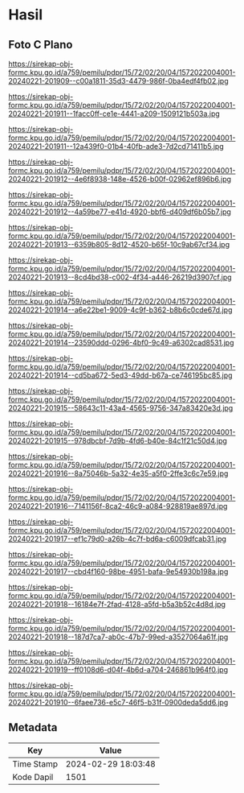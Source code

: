 # Hasil

## Foto C Plano

https://sirekap-obj-formc.kpu.go.id/a759/pemilu/pdpr/15/72/02/20/04/1572022004001-20240221-201909--c00a1811-35d3-4479-986f-0ba4edf4fb02.jpg

https://sirekap-obj-formc.kpu.go.id/a759/pemilu/pdpr/15/72/02/20/04/1572022004001-20240221-201911--1facc0ff-ce1e-4441-a209-1509121b503a.jpg

https://sirekap-obj-formc.kpu.go.id/a759/pemilu/pdpr/15/72/02/20/04/1572022004001-20240221-201911--12a439f0-01b4-40fb-ade3-7d2cd71411b5.jpg

https://sirekap-obj-formc.kpu.go.id/a759/pemilu/pdpr/15/72/02/20/04/1572022004001-20240221-201912--4e6f8938-148e-4526-b00f-02962ef896b6.jpg

https://sirekap-obj-formc.kpu.go.id/a759/pemilu/pdpr/15/72/02/20/04/1572022004001-20240221-201912--4a59be77-e41d-4920-bbf6-d409df6b05b7.jpg

https://sirekap-obj-formc.kpu.go.id/a759/pemilu/pdpr/15/72/02/20/04/1572022004001-20240221-201913--6359b805-8d12-4520-b65f-10c9ab67cf34.jpg

https://sirekap-obj-formc.kpu.go.id/a759/pemilu/pdpr/15/72/02/20/04/1572022004001-20240221-201913--8cd4bd38-c002-4f34-a446-26219d3907cf.jpg

https://sirekap-obj-formc.kpu.go.id/a759/pemilu/pdpr/15/72/02/20/04/1572022004001-20240221-201914--a6e22be1-9009-4c9f-b362-b8b6c0cde67d.jpg

https://sirekap-obj-formc.kpu.go.id/a759/pemilu/pdpr/15/72/02/20/04/1572022004001-20240221-201914--23590ddd-0296-4bf0-9c49-a6302cad8531.jpg

https://sirekap-obj-formc.kpu.go.id/a759/pemilu/pdpr/15/72/02/20/04/1572022004001-20240221-201914--cd5ba672-5ed3-49dd-b67a-ce746195bc85.jpg

https://sirekap-obj-formc.kpu.go.id/a759/pemilu/pdpr/15/72/02/20/04/1572022004001-20240221-201915--58643c11-43a4-4565-9756-347a83420e3d.jpg

https://sirekap-obj-formc.kpu.go.id/a759/pemilu/pdpr/15/72/02/20/04/1572022004001-20240221-201915--978dbcbf-7d9b-4fd6-b40e-84c1f21c50d4.jpg

https://sirekap-obj-formc.kpu.go.id/a759/pemilu/pdpr/15/72/02/20/04/1572022004001-20240221-201916--8a75046b-5a32-4e35-a5f0-2ffe3c6c7e59.jpg

https://sirekap-obj-formc.kpu.go.id/a759/pemilu/pdpr/15/72/02/20/04/1572022004001-20240221-201916--7141156f-8ca2-46c9-a084-928819ae897d.jpg

https://sirekap-obj-formc.kpu.go.id/a759/pemilu/pdpr/15/72/02/20/04/1572022004001-20240221-201917--ef1c79d0-a26b-4c7f-bd6a-c6009dfcab31.jpg

https://sirekap-obj-formc.kpu.go.id/a759/pemilu/pdpr/15/72/02/20/04/1572022004001-20240221-201917--cbd4f160-98be-4951-bafa-9e54930b198a.jpg

https://sirekap-obj-formc.kpu.go.id/a759/pemilu/pdpr/15/72/02/20/04/1572022004001-20240221-201918--16184e7f-2fad-4128-a5fd-b5a3b52c4d8d.jpg

https://sirekap-obj-formc.kpu.go.id/a759/pemilu/pdpr/15/72/02/20/04/1572022004001-20240221-201918--187d7ca7-ab0c-47b7-99ed-a3527064a61f.jpg

https://sirekap-obj-formc.kpu.go.id/a759/pemilu/pdpr/15/72/02/20/04/1572022004001-20240221-201919--ff0108d6-d04f-4b6d-a704-246861b964f0.jpg

https://sirekap-obj-formc.kpu.go.id/a759/pemilu/pdpr/15/72/02/20/04/1572022004001-20240221-201910--6faee736-e5c7-46f5-b31f-0900deda5dd6.jpg


## Metadata

| Key        | Value               |
| ---------- | ------------------- |
| Time Stamp | 2024-02-29 18:03:48 |
| Kode Dapil | 1501                |



